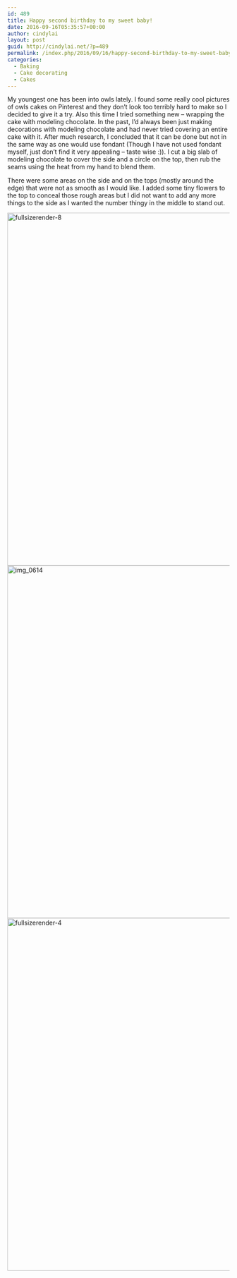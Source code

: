 ```yaml
---
id: 489
title: Happy second birthday to my sweet baby!
date: 2016-09-16T05:35:57+00:00
author: cindylai
layout: post
guid: http://cindylai.net/?p=489
permalink: /index.php/2016/09/16/happy-second-birthday-to-my-sweet-baby/
categories:
  - Baking
  - Cake decorating
  - Cakes
---
```

My youngest one has been into owls lately. I found some really cool pictures of owls cakes on Pinterest and they don&#8217;t look too terribly hard to make so I decided to give it a try. Also this time I tried something new &#8211; wrapping the cake with modeling chocolate. In the past, I&#8217;d always been just making decorations with modeling chocolate and had never tried covering an entire cake with it. After much research, I concluded that it can be done but not in the same way as one would use fondant (Though I have not used fondant myself, just don&#8217;t find it very appealing &#8211; taste wise :)). I cut a big slab of modeling chocolate to cover the side and a circle on the top, then rub the seams using the heat from my hand to blend them.

There were some areas on the side and on the tops (mostly around the edge) that were not as smooth as I would like. I added some tiny flowers to the top to conceal those rough areas but I did not want to add any more things to the side as I wanted the number thingy in the middle to stand out.

<img src="http://cindylai.net/wp-content/uploads/2016/09/FullSizeRender-8-768x1024.jpg" alt="fullsizerender-8" width="600" height="800" class="aligncenter size-large wp-image-491" srcset="http://cindylai.net/wp-content/uploads/2016/09/FullSizeRender-8-768x1024.jpg 768w, http://cindylai.net/wp-content/uploads/2016/09/FullSizeRender-8-225x300.jpg 225w" sizes="(max-width: 600px) 100vw, 600px" />

<img src="http://cindylai.net/wp-content/uploads/2016/09/IMG_0614-768x1024.jpg" alt="img_0614" width="600" height="800" class="aligncenter size-large wp-image-492" srcset="http://cindylai.net/wp-content/uploads/2016/09/IMG_0614-768x1024.jpg 768w, http://cindylai.net/wp-content/uploads/2016/09/IMG_0614-225x300.jpg 225w" sizes="(max-width: 600px) 100vw, 600px" />

<img src="http://cindylai.net/wp-content/uploads/2016/09/FullSizeRender-4-768x1024.jpg" alt="fullsizerender-4" width="600" height="800" class="aligncenter size-large wp-image-490" srcset="http://cindylai.net/wp-content/uploads/2016/09/FullSizeRender-4-768x1024.jpg 768w, http://cindylai.net/wp-content/uploads/2016/09/FullSizeRender-4-225x300.jpg 225w" sizes="(max-width: 600px) 100vw, 600px" />